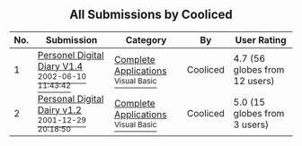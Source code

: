 ﻿<div align="center">

## All Submissions by Cooliced

</div>

No.  | Submission | Category | By   | User Rating
---- | ---------- | -------- | ---- | -----------
1 | [Personel Digital Diary V1\.4<br /><sup>2002-06-10 11:43:42</sup>](https://github.com/Planet-Source-Code/cooliced-personel-digital-diary-v1-4__1-35671) | [Complete Applications<br /><sup>Visual Basic</sup>](../ByCategory/complete-applications__1-27.md) | Cooliced | 4.7 (56 globes from 12 users)
2 | [Personal Digital Dairy v1\.2<br /><sup>2001-12-29 20:18:50</sup>](https://github.com/Planet-Source-Code/cooliced-personal-digital-dairy-v1-2__1-30189) | [Complete Applications<br /><sup>Visual Basic</sup>](../ByCategory/complete-applications__1-27.md) | Cooliced | 5.0 (15 globes from 3 users)
